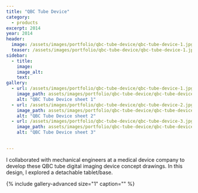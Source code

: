 ```yaml
---
title: "QBC Tube Device"
category:
  - products
excerpt: 2014
year: 2014
header:
  image: /assets/images/portfolio/qbc-tube-device/qbc-tube-device-1.jpg
  teaser: /assets/images/portfolio/qbc-tube-device/qbc-tube-device-1.jpg
sidebar:
  - title:
    image:
    image_alt:
    text:
gallery:
  - url: /assets/images/portfolio/qbc-tube-device/qbc-tube-device-1.jpg
    image_path: assets/images/portfolio/qbc-tube-device/qbc-tube-device-1.jpg
    alt: "QBC Tube Device sheet 1"
  - url: /assets/images/portfolio/qbc-tube-device/qbc-tube-device-2.jpg
    image_path: assets/images/portfolio/qbc-tube-device/qbc-tube-device-2.jpg
    alt: "QBC Tube Device sheet 2"
  - url: /assets/images/portfolio/qbc-tube-device/qbc-tube-device-3.jpg
    image_path: assets/images/portfolio/qbc-tube-device/qbc-tube-device-3.jpg
    alt: "QBC Tube Device sheet 3"

  
---
```

I collaborated with mechanical engineers at a medical device company to develop these QBC tube digital imaging device concept drawings. In this design, I explored a detachable tablet/base.


{% include gallery-advanced size="1" caption="" %}